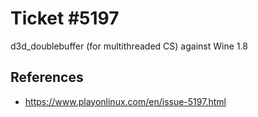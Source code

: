 Ticket #5197
============

d3d_doublebuffer (for multithreaded CS) against Wine 1.8

References
----------

- https://www.playonlinux.com/en/issue-5197.html
